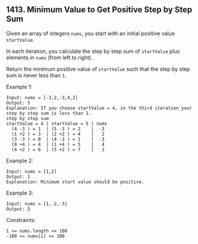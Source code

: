 ## 1413. Minimum Value to Get Positive Step by Step Sum

Given an array of integers `nums`, you start with an initial positive value `startValue`.

In each iteration, you calculate the step by step sum of `startValue` plus elements in `nums` (from left to right).

Return the minimum positive value of `startValue` such that the step by step sum is never less than `1`.

Example 1:

```
Input: nums = [-3,2,-3,4,2]
Output: 5
Explanation: If you choose startValue = 4, in the third iteration your step by step sum is less than 1.
step by step sum
startValue = 4 | startValue = 5 | nums
  (4 -3 ) = 1  | (5 -3 ) = 2    |  -3
  (1 +2 ) = 3  | (2 +2 ) = 4    |   2
  (3 -3 ) = 0  | (4 -3 ) = 1    |  -3
  (0 +4 ) = 4  | (1 +4 ) = 5    |   4
  (4 +2 ) = 6  | (5 +2 ) = 7    |   2
```

Example 2:

```
Input: nums = [1,2]
Output: 1
Explanation: Minimum start value should be positive.
```

Example 3:

```
Input: nums = [1,-2,-3]
Output: 5
```

Constraints:

```
1 <= nums.length <= 100
-100 <= nums[i] <= 100
```
